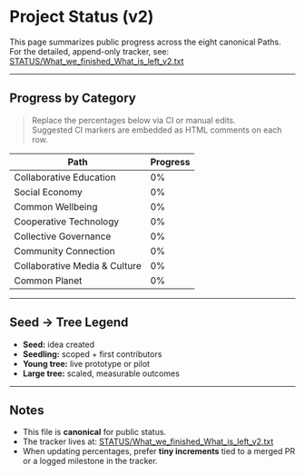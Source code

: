 # Project Status (v2)

This page summarizes public progress across the eight canonical Paths.  
For the detailed, append-only tracker, see: [STATUS/What_we_finished_What_is_left_v2.txt](../STATUS/What_we_finished_What_is_left_v2.txt)

---

## Progress by Category

> Replace the percentages below via CI or manual edits.  
> Suggested CI markers are embedded as HTML comments on each row.

| Path                           | Progress |
| ----------------------------- | -------- |
| Collaborative Education       | <!-- progress:collaborative-education=0 --> 0% |
| Social Economy                | <!-- progress:social-economy=0 --> 0% |
| Common Wellbeing              | <!-- progress:common-wellbeing=0 --> 0% |
| Cooperative Technology        | <!-- progress:cooperative-technology=0 --> 0% |
| Collective Governance         | <!-- progress:collective-governance=0 --> 0% |
| Community Connection          | <!-- progress:community-connection=0 --> 0% |
| Collaborative Media & Culture | <!-- progress:collaborative-media-culture=0 --> 0% |
| Common Planet                 | <!-- progress:common-planet=0 --> 0% |

---

## Seed → Tree Legend

- **Seed:** idea created  
- **Seedling:** scoped + first contributors  
- **Young tree:** live prototype or pilot  
- **Large tree:** scaled, measurable outcomes

---

## Notes

- This file is **canonical** for public status.  
- The tracker lives at: [STATUS/What_we_finished_What_is_left_v2.txt](../STATUS/What_we_finished_What_is_left_v2.txt)  
- When updating percentages, prefer **tiny increments** tied to a merged PR or a logged milestone in the tracker.
